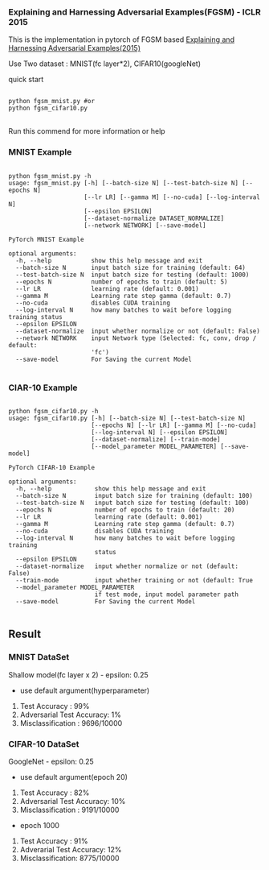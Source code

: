### Explaining and Harnessing Adversarial Examples(FGSM) - ICLR 2015
 
This is the implementation in pytorch of FGSM based [Explaining and Harnessing Adversarial Examples(2015)](https://arxiv.org/abs/1412.6572)

Use Two dataset : MNIST(fc layer*2), CIFAR10(googleNet)

quick start
<pre>
<code>
python fgsm_mnist.py #or
python fgsm_cifar10.py
</code>
</pre>

Run this commend for more information or help
### MNIST Example
<pre>
<code>
python fgsm_mnist.py -h
usage: fgsm_mnist.py [-h] [--batch-size N] [--test-batch-size N] [--epochs N]
                     [--lr LR] [--gamma M] [--no-cuda] [--log-interval N]
                     [--epsilon EPSILON]
                     [--dataset-normalize DATASET_NORMALIZE]
                     [--network NETWORK] [--save-model]

PyTorch MNIST Example

optional arguments:
  -h, --help           show this help message and exit
  --batch-size N       input batch size for training (default: 64)
  --test-batch-size N  input batch size for testing (default: 1000)
  --epochs N           number of epochs to train (default: 5)
  --lr LR              learning rate (default: 0.001)
  --gamma M            Learning rate step gamma (default: 0.7)
  --no-cuda            disables CUDA training
  --log-interval N     how many batches to wait before logging training status
  --epsilon EPSILON
  --dataset-normalize  input whether normalize or not (default: False)
  --network NETWORK    input Network type (Selected: fc, conv, drop / default:
                       'fc')
  --save-model         For Saving the current Model
</code>
</pre>
### CIAR-10 Example
<pre>
<code>
python fgsm_cifar10.py -h
usage: fgsm_cifar10.py [-h] [--batch-size N] [--test-batch-size N]
                       [--epochs N] [--lr LR] [--gamma M] [--no-cuda]
                       [--log-interval N] [--epsilon EPSILON]
                       [--dataset-normalize] [--train-mode]
                       [--model_parameter MODEL_PARAMETER] [--save-model]

PyTorch CIFAR-10 Example

optional arguments:
  -h, --help            show this help message and exit
  --batch-size N        input batch size for training (default: 100)
  --test-batch-size N   input batch size for testing (default: 100)
  --epochs N            number of epochs to train (default: 20)
  --lr LR               learning rate (default: 0.001)
  --gamma M             Learning rate step gamma (default: 0.7)
  --no-cuda             disables CUDA training
  --log-interval N      how many batches to wait before logging training
                        status
  --epsilon EPSILON
  --dataset-normalize   input whether normalize or not (default: False)
  --train-mode          input whether training or not (default: True
  --model_parameter MODEL_PARAMETER
                        if test mode, input model parameter path
  --save-model          For Saving the current Model
</code>
</pre>

## Result
### MNIST DataSet
Shallow model(fc layer x 2) - epsilon: 0.25
- use default argument(hyperparameter) 
1. Test Accuracy : 99%
2. Adversarial Test Accuracy: 1%
3. Misclassification : 9696/10000

### CIFAR-10 DataSet
GoogleNet - epsilon: 0.25
- use default argument(epoch 20)
1. Test Accuracy : 82%
2. Adversarial Test Accuracy: 10%
3. Misclassification : 9191/10000

- epoch 1000
1. Test Accuracy : 91%
2. Adverarial Test Accuracy: 12%
3. Misclassification: 8775/10000
